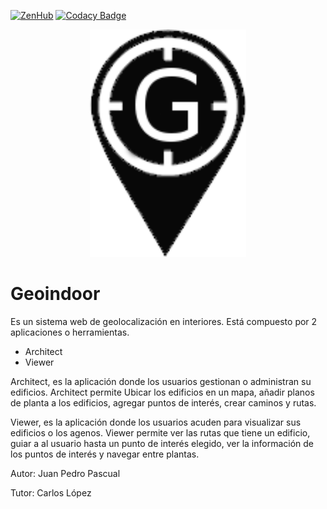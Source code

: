 [![ZenHub](https://raw.githubusercontent.com/ZenHubIO/support/master/zenhub-badge.png)](https://zenhub.com)
[![Codacy Badge](https://api.codacy.com/project/badge/Grade/16aa07e190b74784a78b31d268ef4b4a)](https://www.codacy.com/app/jppasvit/geo-indoor?utm_source=github.com&amp;utm_medium=referral&amp;utm_content=jppasvit/geo-indoor&amp;utm_campaign=Badge_Grade)

<div align="center">
 <img src="geoindoor/architect/images/logo.png" width="250" > 
</div>
<h1>Geoindoor</h1>

Es un sistema web de geolocalización en interiores. Está compuesto por 2 aplicaciones o herramientas.

+ Architect
+ Viewer

Architect, es la aplicación donde los usuarios gestionan o administran su edificios. Architect permite Ubicar los edificios en un mapa, añadir planos de planta a los edificios, agregar puntos de interés, crear caminos y rutas.

Viewer, es la aplicación donde los usuarios acuden para visualizar sus edificios o los agenos. Viewer permite ver las rutas que tiene un edificio, guiar a al usuario hasta un punto de interés elegido, ver la información de los puntos de interés y navegar entre plantas.


Autor: Juan Pedro Pascual

Tutor: Carlos López
